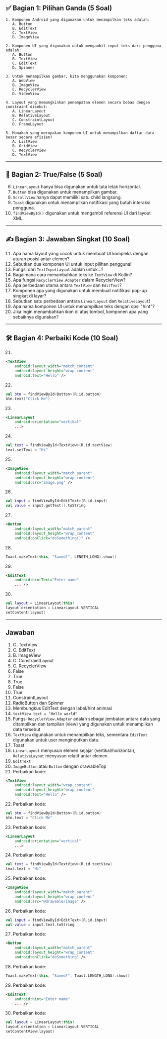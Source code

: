 ## ✅ **Bagian 1: Pilihan Ganda (5 Soal)**

```
1. Komponen Android yang digunakan untuk menampilkan teks adalah:
   A. Button
   B. EditText
   C. TextView
   D. ImageView

2. Komponen UI yang digunakan untuk mengambil input teks dari pengguna adalah:
   A. Button
   B. TextView
   C. EditText
   D. Spinner

3. Untuk menampilkan gambar, kita menggunakan komponen:
   A. WebView
   B. ImageView
   C. RecyclerView
   D. VideoView

4. Layout yang memungkinkan penempatan elemen secara bebas dengan constraint disebut:
   A. LinearLayout
   B. RelativeLayout
   C. ConstraintLayout
   D. FrameLayout

5. Manakah yang merupakan komponen UI untuk menampilkan daftar data besar secara efisien?
   A. ListView
   B. GridView
   C. RecyclerView
   D. TextView

```
---

## 🔄 **Bagian 2: True/False (5 Soal)**

6. `LinearLayout` hanya bisa digunakan untuk tata letak horizontal.
7. `Button` bisa digunakan untuk menampilkan gambar.
8. `ScrollView` hanya dapat memiliki satu child langsung.
9. `Toast` digunakan untuk menampilkan notifikasi yang butuh interaksi pengguna.
10. `findViewById()` digunakan untuk mengambil referensi UI dari layout XML.

---

## ✍️ **Bagian 3: Jawaban Singkat (10 Soal)**

11. Apa nama layout yang cocok untuk membuat UI kompleks dengan aturan posisi antar elemen?
12. Sebutkan dua komponen UI untuk input pilihan pengguna!
13. Fungsi dari `TextInputLayout` adalah untuk...?
14. Bagaimana cara menambahkan teks ke `TextView` di Kotlin?
15. Apa fungsi `RecyclerView.Adapter` dalam RecyclerView?
16. Apa perbedaan utama antara `TextView` dan `EditText`?
17. Komponen apa yang digunakan untuk membuat notifikasi pop-up singkat di layar?
18. Sebutkan satu perbedaan antara `LinearLayout` dan `RelativeLayout`!
19. Apa nama komponen UI untuk menampilkan teks dengan opsi "hint"?
20. Jika ingin menambahkan ikon di atas tombol, komponen apa yang sebaiknya digunakan?

---

## 🛠️ **Bagian 4: Perbaiki Kode (10 Soal)**

21.

```xml
<TextView
    android:layout_width="match_content"
    android:layout_height="wrap_content"
    android:text="Hello" />
```

22.

```kotlin
val btn = findViewById<Button>(R.id.button)
btn.text("Click Me")
```

23.

```xml
<LinearLayout
    android:orientation="vertikal"
    ...>
```

24.

```kotlin
val text = findViewById<TextView>(R.id.textView)
text.setText = "Hi"
```

25.

```xml
<ImageView
    android:layout_width="match_parent"
    android:layout_height="wrap_content"
    android:src="image.png" />
```

26.

```kotlin
val input = findViewById<EditText>(R.id.input)
val value = input.getText().toString
```

27.

```xml
<Button
    android:layout_width="match_parent"
    android:layout_height="wrap_content"
    android:onClick="doSomething()" />
```

28.

```kotlin
Toast.makeText(this, "Saved!", LENGTH_LONG).show()
```

29.

```xml
<EditText
    android:hintText="Enter name"
    ... />
```

30.

```kotlin
val layout = LinearLayout(this)
layout.orientation = LinearLayout.VERTICAL
setContent(layout)
```

---

## **Jawaban**
1. C. TextView
2. C. EditText
3. B. ImageView
4. C. ConstraintLayout
5. C. RecyclerView
6. False
7. True
8. True
9. False
10. True 
11. ConstraintLayout
12. RadioButton dan Spinner
13. Membungkus EditText dengan label/hint animasi
14. ` textView.text = "Hello world" `
15. Fungsi `RecyclerView.Adapter` adalah sebagai jembatan antara data yang ditampilkan dan tampilan (view) yang digunakan untuk menampilkan data tersebut
16. `TextView` digunakan untuk menampilkan teks, sementara `EditText` digunakan untuk user menginputkan data.
17. Toast
18. `LinearLayout` menyusun elemen sejajar (vertikal/horizontal), `RelativeLayout` menyusun relatif antar elemen.
19. `EditText`
20. `ImageButton` atau `Button` dengan drawableTop
21. Perbaikan kode:
```xml
<TextView
    android:layout_width="wrap_content"
    android:layout_height="wrap_content"
    android:text="Hello" />
```
22. Perbaikan kode:
```kotlin
val btn = findViewById<Button>(R.id.button)
btn.text = "Click Me"
```

23. Perbaikan kode: 
```xml
<LinearLayout
    android:orientation="vertical"
    ...>
```

24. Perbaikan kode: 
``` kotlin
val text = findViewById<TextView>(R.id.textView)
text.text = "Hi"
```

25. Perbaikan kode:
``` xml
<ImageView
    android:layout_width="match_parent"
    android:layout_height="wrap_content"
    android:src="@drawable/image" />
```

26. Perbaikan kode: 
```kotlin
val input = findViewById<EditText>(R.id.input)
val value = input.text.toString
```

27. Perbaikan kode: 
```xml
<Button
    android:layout_width="match_parent"
    android:layout_height="wrap_content"
    android:onClick="doSomething" />
```

28. Perbaikan kode: 
```kotlin
Toast.makeText(this, "Saved!", Toast.LENGTH_LONG).show()
```

29. Perbaikan kode:
```xml
<EditText
    android:hint="Enter name"
    ... />
```

30. Perbaikan kode:
```kotlin
val layout = LinearLayout(this)
layout.orientation = LinearLayout.VERTICAL
setContentView(layout)
```
